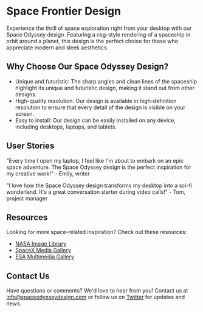 <!--font:Barlow Condensed-->

# Space Frontier Design

Experience the thrill of space exploration right from your desktop with our Space Odyssey design. Featuring a csg-style rendering of a spaceship in orbit around a planet, this design is the perfect choice for those who appreciate modern and sleek aesthetics.

## Why Choose Our Space Odyssey Design?

- Unique and futuristic: The sharp angles and clean lines of the spaceship highlight its unique and futuristic design, making it stand out from other designs.
- High-quality resolution: Our design is available in high-definition resolution to ensure that every detail of the design is visible on your screen.
- Easy to install: Our design can be easily installed on any device, including desktops, laptops, and tablets.

## User Stories

"Every time I open my laptop, I feel like I'm about to embark on an epic space adventure. The Space Odyssey design is the perfect inspiration for my creative work!" - Emily, writer

"I love how the Space Odyssey design transforms my desktop into a sci-fi wonderland. It's a great conversation starter during video calls!" - Tom, project manager

## Resources

Looking for more space-related inspiration? Check out these resources:

- [NASA Image Library](#nasa-image-library)
- [SpaceX Media Gallery](#spacex-media-gallery)
- [ESA Multimedia Gallery](#esa-multimedia-gallery)

## Contact Us

Have questions or comments? We'd love to hear from you! Contact us at [info@spaceodysseydesign.com](mailto:info@spaceodysseydesign.com) or follow us on [Twitter](#twitter) for updates and news.

<!--

Write me content for website with wallpaper which alt text is:

"A csg-style rendering of a spaceship in orbit around a planet, with sharp angles and clean lines that highlight its modern and sleek design."

The name/title of the page should not be 1:1 copy of the alt text but rather a real content of the website which is using this wallpaper.

- Use markdown format 
- Start with heading
- Heading should be short and concise
- The content should look like a real website 
- The website should not be about the wallpaper, wallpaper is just a related background
- Heading should be contain work "wallpaper" or "background"
- Include real sections like references, contact, user stories, etc. use things relevant to the page purpose.
- Feel free to use structure like headings, bullets, numbering, blockquotes, paragraphs, horizontal lines, etc.
- You can use formatting like bold or _italic_
- You can include UTF-8 emojis
- Links should be only #hash anchors (and you can refer to the document itself)
- Do not include images


---


# Space Odyssey Wallpaper for Your Desktop Background

Transform your desktop into a futuristic space station with our Space Odyssey wallpaper. Featuring a csg-style rendering of a spaceship in orbit around a planet, this wallpaper is the perfect choice for those who appreciate modern and sleek designs.

## Why Choose Our Space Odyssey Wallpaper?

- High-quality resolution: Our wallpaper is available in high-definition resolution to ensure that every detail of the design is visible on your screen.
- Unique design: The sharp angles and clean lines of the spaceship highlight its unique design, making it stand out from other wallpapers.
- Easy to install: Our wallpaper can be easily installed on any device, including desktops, laptops, and tablets.

## User Stories

"Since I started using the Space Odyssey wallpaper, I feel like I'm working in a futuristic spaceship instead of my boring office. It's amazing how a simple change like this can boost my productivity!" - John, software engineer

"I love the Space Odyssey wallpaper! It reminds me of my favorite sci-fi movies and inspires me to dream big." - Sarah, graphic designer

## References

Looking for more inspiration? Check out these resources:

- [NASA Image Library](#nasa-image-library)
- [SpaceX Media Gallery](#spacex-media-gallery)
- [ESA Multimedia Gallery](#esa-multimedia-gallery)

## Contact Us

Have questions or comments? We'd love to hear from you! Contact us at [info@spaceodysseywallpaper.com](mailto:info@spaceodysseywallpaper.com) or follow us on [Twitter](#twitter) for updates and news.


---


Heading should not include word "wallpaper". The website should not be about the wallpaper itself, wallpaper is just a related background, rewrite whole content.


---


# Space Odyssey: Explore the Final Frontier with Our Futuristic Design

Experience the thrill of space exploration right from your desktop with our Space Odyssey design. Featuring a csg-style rendering of a spaceship in orbit around a planet, this design is the perfect choice for those who appreciate modern and sleek aesthetics.

## Why Choose Our Space Odyssey Design?

- Unique and futuristic: The sharp angles and clean lines of the spaceship highlight its unique and futuristic design, making it stand out from other designs.
- High-quality resolution: Our design is available in high-definition resolution to ensure that every detail of the design is visible on your screen.
- Easy to install: Our design can be easily installed on any device, including desktops, laptops, and tablets.

## User Stories

"Every time I open my laptop, I feel like I'm about to embark on an epic space adventure. The Space Odyssey design is the perfect inspiration for my creative work!" - Emily, writer

"I love how the Space Odyssey design transforms my desktop into a sci-fi wonderland. It's a great conversation starter during video calls!" - Tom, project manager

## Resources

Looking for more space-related inspiration? Check out these resources:

- [NASA Image Library](#nasa-image-library)
- [SpaceX Media Gallery](#spacex-media-gallery)
- [ESA Multimedia Gallery](#esa-multimedia-gallery)

## Contact Us

Have questions or comments? We'd love to hear from you! Contact us at [info@spaceodysseydesign.com](mailto:info@spaceodysseydesign.com) or follow us on [Twitter](#twitter) for updates and news.

-->
